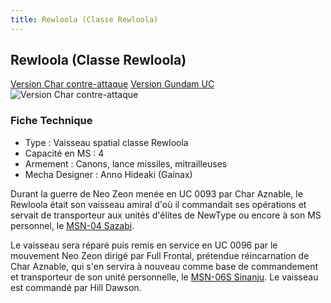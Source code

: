```yaml
---
title: Rewloola (Classe Rewloola)
---
```


Rewloola (Classe Rewloola)
--------------------------


[Version Char contre-attaque](javascript:change_image_m('images/stories/saga/charcontreattaque/ms/rewloola.png');) [Version Gundam UC](javascript:change_image_m('images/stories/saga/unicorn/mechas/neozeon/rewloola.png');)      ![Version Char contre-attaque](/images/stories/saga/charcontreattaque/ms/rewloola.png)    


### Fiche Technique


* Type : Vaisseau spatial classe Rewloola
* Capacité en MS : 4
* Armement : Canons, lance missiles, mitrailleuses
* Mecha Designer : Anno Hideaki (Gainax)


Durant la guerre de Neo Zeon menée en UC 0093 par Char Aznable, le Rewloola était son vaisseau amiral d'où il commandait ses opérations et servait de transporteur aux unités d'élites de NewType ou encore à son MS personnel, le [MSN-04 Sazabi](uc/chars-counterattack/msn-04-sazabi.html).


Le vaisseau sera réparé puis remis en service en UC 0096 par le mouvement Neo Zeon dirigé par Full Frontal, prétendue réincarnation de Char Aznable, qui s'en servira à nouveau comme base de commandement et transporteur de son unité personnelle, le [MSN-06S Sinanju](uc/gundam-unicorn/msn-06s-sinanju.html). Le vaisseau est commandé par Hill Dawson.

